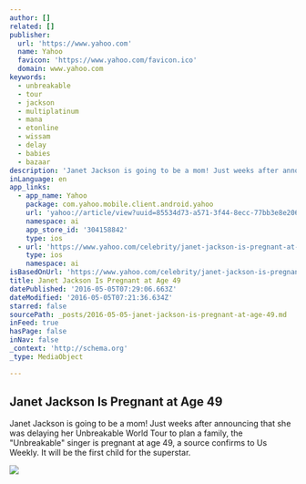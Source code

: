 ```yaml
---
author: []
related: []
publisher:
  url: 'https://www.yahoo.com'
  name: Yahoo
  favicon: 'https://www.yahoo.com/favicon.ico'
  domain: www.yahoo.com
keywords:
  - unbreakable
  - tour
  - jackson
  - multiplatinum
  - mana
  - etonline
  - wissam
  - delay
  - babies
  - bazaar
description: 'Janet Jackson is going to be a mom! Just weeks after announcing that she was delaying her Unbreakable World Tour to plan a family, the "Unbreakable" singer is pregnant at age 49, a source confirms to Us Weekly. It will be the first child for the superstar.'
inLanguage: en
app_links:
  - app_name: Yahoo
    package: com.yahoo.mobile.client.android.yahoo
    url: 'yahoo://article/view?uuid=85534d73-a571-3f44-8ecc-77bb3e8e206a&src=web'
    namespace: ai
    app_store_id: '304158842'
    type: ios
  - url: 'https://www.yahoo.com/celebrity/janet-jackson-is-pregnant-at-age-49-195155685.html'
    type: ios
    namespace: ai
isBasedOnUrl: 'https://www.yahoo.com/celebrity/janet-jackson-is-pregnant-at-age-49-195155685.html'
title: Janet Jackson Is Pregnant at Age 49
datePublished: '2016-05-05T07:29:06.663Z'
dateModified: '2016-05-05T07:21:36.634Z'
starred: false
sourcePath: _posts/2016-05-05-janet-jackson-is-pregnant-at-age-49.md
inFeed: true
hasPage: false
inNav: false
_context: 'http://schema.org'
_type: MediaObject

---
```

<article style=""><h1>Janet Jackson Is Pregnant at Age 49</h1><p>Janet Jackson is going to be a mom! Just weeks after announcing that she was delaying her Unbreakable World Tour to plan a family, the "Unbreakable" singer is pregnant at age 49, a source confirms to Us Weekly. It will be the first child for the superstar.</p><img src="https://s.yimg.com/uu/api/res/1.2/DkqfpqGcQ1ooJo6mUm0iOA--/aD0xODI4O3c9MTI4MDtzbT0xO2FwcGlkPXl0YWNoeW9u/http://media.zenfs.com/en/homerun/feed_manager_auto_publish_494/cccc69dd37de364586846feb33f15822" /></article>